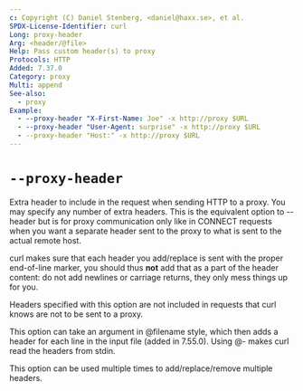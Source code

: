 ```yaml
---
c: Copyright (C) Daniel Stenberg, <daniel@haxx.se>, et al.
SPDX-License-Identifier: curl
Long: proxy-header
Arg: <header/@file>
Help: Pass custom header(s) to proxy
Protocols: HTTP
Added: 7.37.0
Category: proxy
Multi: append
See-also:
  - proxy
Example:
  - --proxy-header "X-First-Name: Joe" -x http://proxy $URL
  - --proxy-header "User-Agent: surprise" -x http://proxy $URL
  - --proxy-header "Host:" -x http://proxy $URL
---
```


# `--proxy-header`

Extra header to include in the request when sending HTTP to a proxy. You may
specify any number of extra headers. This is the equivalent option to --header
but is for proxy communication only like in CONNECT requests when you want a
separate header sent to the proxy to what is sent to the actual remote host.

curl makes sure that each header you add/replace is sent with the proper
end-of-line marker, you should thus **not** add that as a part of the header
content: do not add newlines or carriage returns, they only mess things up for
you.

Headers specified with this option are not included in requests that curl
knows are not to be sent to a proxy.

This option can take an argument in @filename style, which then adds a header
for each line in the input file (added in 7.55.0). Using @- makes curl read
the headers from stdin.

This option can be used multiple times to add/replace/remove multiple headers.
